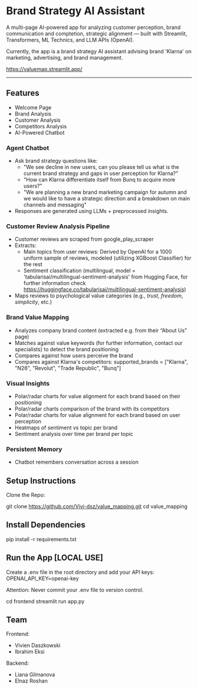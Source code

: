 # Brand Strategy AI Assistant

A multi-page AI-powered app for analyzing customer perception, brand communication and comptetion, strategic alignment — built with Streamlit, Transformers, ML Technics, and LLM APIs (OpenAI).

Currently, the app is a brand strategy AI assistant advising brand 'Klarna' on marketing, advertising, and brand management.

https://valuemap.streamlit.app/

---

## Features

- Welcome Page
- Brand Analysis
- Customer Analysis
- Competitors Analysis
- AI-Powered Chatbot

### Agent Chatbot

- Ask brand strategy questions like:
  - "We see decline in new users, can you please tell us what is the current brand strategy and gaps in user perception for Klarna?"
  - "How can Klarna differentiate itself from Bunq to acquire more users?"
  - "We are planning a new brand marketing campaign for autumn and we would like to have a strategic direction and a breakdown on main    channels and messaging"
- Responses are generated using LLMs + preprocessed insights.

### Customer Review Analysis Pipeline

- Customer reviews are scraped from google_play_scraper
- Extracts:
  - Main topics from user reviews:
    Derived by OpenAI for a 1000 uniform sample of reviews, modeled (utilizing XGBoost Classifier) for the rest
  - Sentiment classification (multilingual, model = 'tabularisai/multilingual-sentiment-analysis' from Hugging Face, for further information check https://huggingface.co/tabularisai/multilingual-sentiment-analysis)
- Maps reviews to psychological value categories (e.g., *trust*, *freedom*, *simplicity*, etc.)

### Brand Value Mapping

- Analyzes company brand content (extracted e.g. from their “About Us” page)
- Matches against value keywords (for further information, contact our specialists) to detect the brand positioning
- Compares against how users perceive the brand
- Compares against Klarna's competitors:
  supported_brands = ["Klarna", "N26", "Revolut", "Trade Republic", "Bunq"]

### Visual Insights

- Polar/radar charts for value alignment for each brand based on their positioning
- Polar/radar charts comparison of the brand with its competitors
- Polar/radar charts for value alignment for each brand based on user perception
- Heatmaps of sentiment vs topic per brand
- Sentiment analysis over time per brand per topic

### Persistent Memory

- Chatbot remembers conversation across a session

## Setup Instructions

Clone the Repo:

git clone https://github.com/Vivi-dsz/value_mapping.git
cd value_mapping

## Install Dependencies

pip install -r requirements.txt

## Run the App [LOCAL USE]

Create a .env file in the root directory and add your API keys:
OPENAI_API_KEY=openai-key

Attention: Never commit your .env file to version control.

cd frontend
streamlit run app.py

## Team

Frontend:
- Vivien Daszkowski
- Ibrahim Eksi

Backend:
- Liana Gilmanova
- Elnaz Roshan
